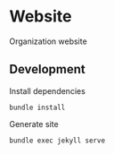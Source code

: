 # Website

Organization website

## Development

Install dependencies

    bundle install

Generate site

    bundle exec jekyll serve

